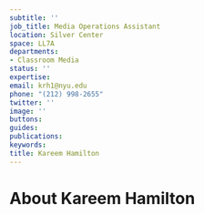 ```yaml
---
subtitle: ''
job_title: Media Operations Assistant
location: Silver Center
space: LL7A
departments:
- Classroom Media
status: ''
expertise: 
email: krh1@nyu.edu
phone: "(212) 998-2655"
twitter: ''
image: ''
buttons: 
guides: 
publications: 
keywords: 
title: Kareem Hamilton
---
```


# About Kareem Hamilton